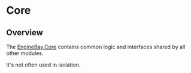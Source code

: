 # Core

## Overview

The [EngineBay.Core](https://github.com/engine-bay/core) contains common logic and interfaces shared by all other modules.

It's not often used in isolation.
